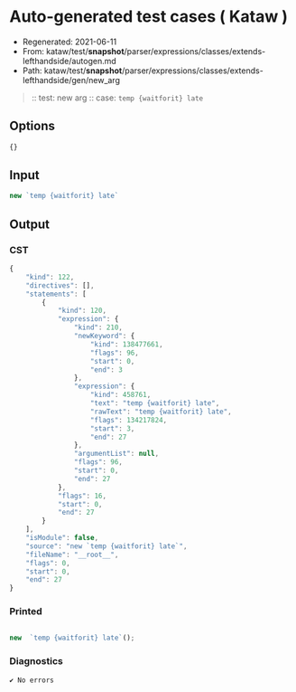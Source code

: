 # Auto-generated test cases ( Kataw )
- Regenerated: 2021-06-11
- From: kataw/test/__snapshot__/parser/expressions/classes/extends-lefthandside/autogen.md
- Path: kataw/test/__snapshot__/parser/expressions/classes/extends-lefthandside/gen/new_arg
> :: test: new arg
> :: case: `temp {waitforit} late`
## Options

`````js
{}
`````
## Input

`````js
new `temp {waitforit} late`
`````
## Output

### CST

```javascript
{
    "kind": 122,
    "directives": [],
    "statements": [
        {
            "kind": 120,
            "expression": {
                "kind": 210,
                "newKeyword": {
                    "kind": 138477661,
                    "flags": 96,
                    "start": 0,
                    "end": 3
                },
                "expression": {
                    "kind": 458761,
                    "text": "temp {waitforit} late",
                    "rawText": "temp {waitforit} late",
                    "flags": 134217824,
                    "start": 3,
                    "end": 27
                },
                "argumentList": null,
                "flags": 96,
                "start": 0,
                "end": 27
            },
            "flags": 16,
            "start": 0,
            "end": 27
        }
    ],
    "isModule": false,
    "source": "new `temp {waitforit} late`",
    "fileName": "__root__",
    "flags": 0,
    "start": 0,
    "end": 27
}
```

### Printed

```javascript

new  `temp {waitforit} late`();
```

### Diagnostics

```javascript
✔ No errors
```

